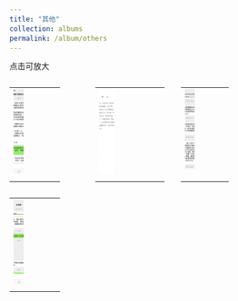 ```yaml
---
title: "其他"
collection: albums
permalink: /album/others
---
```

点击可放大
<style>.gallery-img{display:block; height: 150px;object-fit: cover;margin-bottom: 4px;}</style>
<table style="float: left; width:30%"><tr><td><a href="../keli_photo/others/092d12f173dcfd8b1aa9a923153e0712.jpg"><img class="gallery-img" src="../keli_photo/others/092d12f173dcfd8b1aa9a923153e0712.jpg" width="24%"></a></td></tr><tr><td><em></em></td></tr></table>
<table style="float: left; width:30%"><tr><td><a href="../keli_photo/others/80a8fd876acd26ef88572146b3693d9a.jpg"><img class="gallery-img" src="../keli_photo/others/80a8fd876acd26ef88572146b3693d9a.jpg" width="24%"></a></td></tr><tr><td><em></em></td></tr></table>
<table style="float: left; width:30%"><tr><td><a href="../keli_photo/others/WeChat Image_20220322203538.jpg"><img class="gallery-img" src="../keli_photo/others/WeChat Image_20220322203538.jpg" width="24%"></a></td></tr><tr><td><em></em></td></tr></table>
<table style="float: left; width:30%"><tr><td><a href="../keli_photo/others/75fbeb5b73068e3d450c14f38aeb7d14.jpg"><img class="gallery-img" src="../keli_photo/others/75fbeb5b73068e3d450c14f38aeb7d14.jpg" width="24%"></a></td></tr><tr><td><em></em></td></tr></table>
